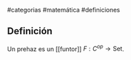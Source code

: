 #categorias #matemática #definiciones 

## Definición

Un prehaz es un [[funtor]] $F: C^{op} \to \text{Set}$.